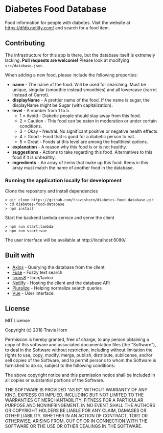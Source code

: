 # Diabetes Food Database

Food information for people with diabetes. Visit the website at
https://dfdb.netlify.com/ and search for a food item.

## Contributing

The infrastructure for this app is there, but the database itself is extremely lacking. **Pull
requests are welcome!** Please look at modifying `src/database.json`.

When adding a new food, please include the following properties:

- **name** - The name of the food. Will be used for searching. Must be unique, singular (smoothie
instead smoothies) and all lowercase (carrot instead of Carrot).
- **displayName** - A prettier name of the food. If the name is sugar, the displayName might be
Sugar (with capitalization).
- **level** - A number from 1 to 5.
  - 1 = Avoid - Diabetic people should stay away from this food.
  - 2 = Caution - This food can be eaten in moderation or under certain conditions.
  - 3 = Okay - Neutral. No significant positive or negative health effects.
  - 4 = Good - Food that is good for a diabetic person to eat.
  - 5 = Great - Foods at this level are among the healthiest options.
- **explanation** - A reason why this food is or is not healthy.
- **suggestions** - Actions to take regarding this food. Alternatives to this food if it is
unhealthy.
- **ingredients** - An array of items that make up this food. Items in this array must match the
name of another food in the database.

### Running the application locally for development

Clone the repository and install dependencies

```
> git clone https://github.com/travishorn/diabetes-food-database.git
> cd diabetes-food-database
> npm install
```

Start the backend lambda service and serve the client

```
> npm run start:lambda
> npm run start:vue
```

The user interface will be available at http://localhost:8080/

## Built with

- [Axios](https://github.com/axios/axios) - Querying the database from the client
- [Fuse](http://fusejs.io/) - Fuzzy text search
- [Icons8](https://icons8.com) - Icon/favico
- [Netlify](https://netlify.com) - Hosting the client and the database API
- [Pluralize](https://github.com/blakeembrey/pluralize) - Helping normalize search queries
- [Vue](https://vuejs.org) - User interface

## License

MIT License

Copyright (c) 2018 Travis Horn

Permission is hereby granted, free of charge, to any person obtaining a copy
of this software and associated documentation files (the "Software"), to deal
in the Software without restriction, including without limitation the rights
to use, copy, modify, merge, publish, distribute, sublicense, and/or sell
copies of the Software, and to permit persons to whom the Software is
furnished to do so, subject to the following conditions:

The above copyright notice and this permission notice shall be included in all
copies or substantial portions of the Software.

THE SOFTWARE IS PROVIDED "AS IS", WITHOUT WARRANTY OF ANY KIND, EXPRESS OR
IMPLIED, INCLUDING BUT NOT LIMITED TO THE WARRANTIES OF MERCHANTABILITY,
FITNESS FOR A PARTICULAR PURPOSE AND NONINFRINGEMENT. IN NO EVENT SHALL THE
AUTHORS OR COPYRIGHT HOLDERS BE LIABLE FOR ANY CLAIM, DAMAGES OR OTHER
LIABILITY, WHETHER IN AN ACTION OF CONTRACT, TORT OR OTHERWISE, ARISING FROM,
OUT OF OR IN CONNECTION WITH THE SOFTWARE OR THE USE OR OTHER DEALINGS IN THE
SOFTWARE.